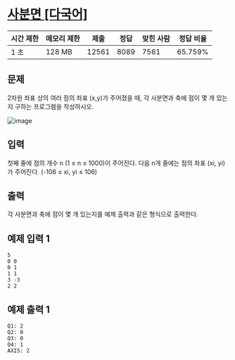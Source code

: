 # [사분면 [다국어]](https://www.acmicpc.net/problem/9610)

| 시간 제한 | 메모리 제한 | 제출 | 정답 | 맞힌 사람 | 정답 비율 |
| --- | --- | --- | --- | --- | --- |
| 1 초 | 128 MB | 12561 | 8089 | 7561 | 65.759% |

## 문제

2차원 좌표 상의 여러 점의 좌표 (x,y)가 주어졌을 때, 각 사분면과 축에 점이 몇 개 있는지 구하는 프로그램을 작성하시오.

![image](https://github.com/user-attachments/assets/6a4807cc-bca3-4eda-8bf1-be740826f108)

## 입력

첫째 줄에 점의 개수 n (1 ≤ n ≤ 1000)이 주어진다. 다음 n개 줄에는 점의 좌표 (xi, yi)가 주어진다. (-106 ≤ xi, yi ≤ 106)

## 출력

각 사분면과 축에 점이 몇 개 있는지를 예제 출력과 같은 형식으로 출력한다.

## 예제 입력 1

```
5
0 0
0 1
1 1
3 -3
2 2

```

## 예제 출력 1

```
Q1: 2
Q2: 0
Q3: 0
Q4: 1
AXIS: 2
```
